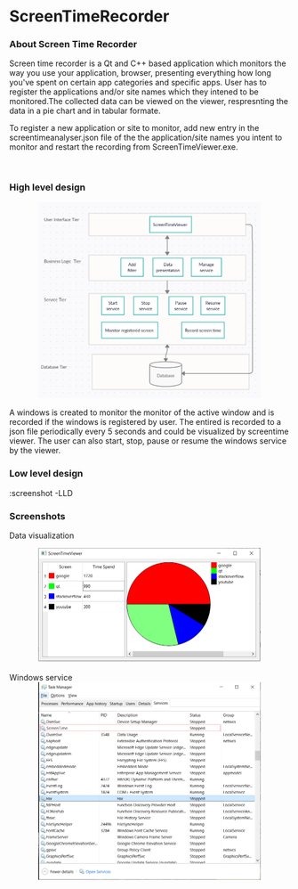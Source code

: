 # ScreenTimeRecorder
<h3> About Screen Time Recorder </h3>
Screen time recorder is a Qt and C++ based application which monitors the way you use your application, browser, presenting everything how long you've spent on certain app categories and specific apps. User has to register the applications and/or site names which they intened to be monitored.The collected data can be viewed on the viewer, respresnting the data in a pie chart and in tabular formate.

To register a new application or site to monitor, add new entry in the screentimeanalyser.json file of the the application/site names you intent to monitor and restart the recording from ScreenTimeViewer.exe.

</br>
<h3> High level design </h3>
<div align="center">
    <img src="https://github.com/noumanyosuf/ScreenTimeRecorder/blob/main/HLD.PNG" width="400px"</img> 
</div>

A windows is created to monitor the monitor of the active window and is recorded if the windows is registered by user. The entired is recorded to a json file  periodically every 5 seconds and could be visualized by screentime viewer. The user can also start, stop, pause or resume the windows service by the viewer.

<h3> Low level design </h3>
:screenshot -LLD

</br>
<h3> Screenshots </h3>

Data visualization
<div align="center">
    <img src="https://github.com/noumanyosuf/ScreenTimeRecorder/blob/main/ScreenTime_Graph.PNG" width="400px"</img> 
</div>
</br>
Windows service
<div align="center">
    <img src="https://github.com/noumanyosuf/ScreenTimeRecorder/blob/main/ScreenTime_service.png" width="400px"</img> 
</div>




  
